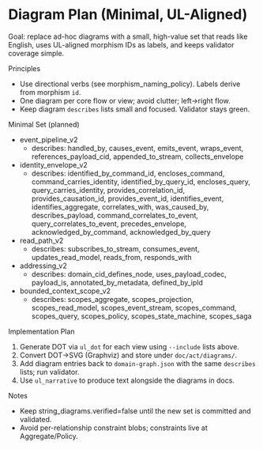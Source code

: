<!-- Copyright (c) 2025 - Cowboy AI, LLC. -->

# Diagram Plan (Minimal, UL-Aligned)

Goal: replace ad-hoc diagrams with a small, high-value set that reads like English, uses UL-aligned morphism IDs as labels, and keeps validator coverage simple.

Principles
- Use directional verbs (see morphism_naming_policy). Labels derive from morphism `id`.
- One diagram per core flow or view; avoid clutter; left→right flow.
- Keep diagram `describes` lists small and focused. Validator stays green.

Minimal Set (planned)
- event_pipeline_v2
  - describes: handled_by, causes_event, emits_event, wraps_event, references_payload_cid, appended_to_stream, collects_envelope
- identity_envelope_v2
  - describes: identified_by_command_id, encloses_command, command_carries_identity, identified_by_query_id, encloses_query, query_carries_identity, provides_correlation_id, provides_causation_id, provides_event_id, identifies_event, identifies_aggregate, correlates_with, was_caused_by, describes_payload, command_correlates_to_event, query_correlates_to_event, precedes_envelope, acknowledged_by_command, acknowledged_by_query
- read_path_v2
  - describes: subscribes_to_stream, consumes_event, updates_read_model, reads_from, responds_with
- addressing_v2
  - describes: domain_cid_defines_node, uses_payload_codec, payload_is, annotated_by_metadata, defined_by_ipld
- bounded_context_scope_v2
  - describes: scopes_aggregate, scopes_projection, scopes_read_model, scopes_event_stream, scopes_command, scopes_query, scopes_policy, scopes_state_machine, scopes_saga

Implementation Plan
1) Generate DOT via `ul_dot` for each view using `--include` lists above.
2) Convert DOT→SVG (Graphviz) and store under `doc/act/diagrams/`.
3) Add diagram entries back to `domain-graph.json` with the same `describes` lists; run validator.
4) Use `ul_narrative` to produce text alongside the diagrams in docs.

Notes
- Keep string_diagrams.verified=false until the new set is committed and validated.
- Avoid per-relationship constraint blobs; constraints live at Aggregate/Policy.
